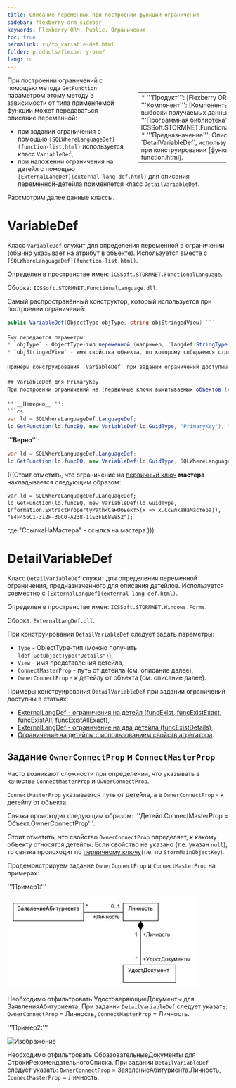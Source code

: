 ```yaml
---
title: Описание переменных при построении функций ограничения
sidebar: flexberry-orm_sidebar
keywords: Flexberry ORM, Public, Ограничения
toc: true
permalink: ru/fo_variable-def.html
folder: products/flexberry-orm/
lang: ru
---
```


<div style="margin:5px; padding-left:28px; float:right; width:40%; outline:1px solid white;">
<br>
<table border="0" width="100%" bgcolor="#6495ED">
<tbody><tr><td bgcolor="#FFFFFF">
* '''Продукт''': [Flexberry ORM](flexberry-o-r-m.html)
* '''Компонент''': [Компоненты для фильтрации и ограничения выборки получаемых данных](limitation.html)
* '''Программная библиотека''': ICSSoft.STORMNET.FunctionalLanguage.dll,ExternalLangDef.dll
* '''Предназначение''': Описаны классы `VariableDef` и `DetailVariableDef`, используемые для задания переменных при конструировании [функции ограничения](limit-function.html).
</td>
</tr></tbody></table></a>
</div>

При построении ограничений с помощью метода `GetFunction` параметром этому методу в зависимости от типа применяемой функции может передаваться описание переменной:
* при задании ограничения с помощью `[SQLWhereLanguageDef](function-list.html)` используется класс `VariableDef`,
* при наложении ограничения на детейл с помощью `[ExternalLangDef](external-lang-def.html)` для описания переменной-детейла применяется класс `DetailVariableDef`.

Рассмотрим далее данные классы.

# VariableDef
Класс `VariableDef` служит для определения переменной в ограничении (обычно указывает на атрибут в [объекте](dataobject.html)). Используется вместе с `[SQLWhereLanguageDef](function-list.html)`.

Определен в пространстве имен: `ICSSoft.STORMNET.FunctionalLanguage`.

Сборка: `ICSSoft.STORMNET.FunctionalLanguage.dll`.

Самый распространённый конструктор, который используется при построении ограничений:
```cs
public VariableDef(ObjectType objType, string objStringedView) ```

Ему передаются параметры:
* `objType` - ObjectType-тип переменной (например, `langdef.StringType`),
* `objStringedView` - имя свойства объекта, по которому собираемся строить ограничение.

Примеры конструирования `VariableDef` при задании ограничений доступны в статье `[SQLWhereLanguageDef](function-list.html)`.

## VariableDef для PrimaryKey
При построении ограничений на [первичные ключи вычитываемых объектов (собственные ключи)](primary-keys-objects.html) стоит учитывать, что `[SQLWhereLanguageDef](function-list.html)` не обрабатывает константу "`PrimaryKey`". Вместо константы "`PrimaryKey`" надо использовать `StormMainObjectKey` (определена соответствующая константа).

'''__Неверно__''':
```cs
var ld = SQLWhereLanguageDef.LanguageDef;
ld.GetFunction(ld.funcEQ, new VariableDef(ld.GuidType, "PrimaryKey"), "64F45BC3-339B-4FBA-A036-C5E9FE9EAE53");
```
'''__Верно__''':
```cs
var ld = SQLWhereLanguageDef.LanguageDef;
ld.GetFunction(ld.funcEQ, new VariableDef(ld.GuidType, SQLWhereLanguageDef.StormMainObjectKey), "64F45BC3-339B-4FBA-A036-C5E9FE9EAE53");
```

(((<msg type=note>Стоит отметить, что ограничение на [первичный ключ](primary-keys-objects.html) __мастера__ накладывается следующим образом:
```
var ld = SQLWhereLanguageDef.LanguageDef;
ld.GetFunction(ld.funcEQ, new VariableDef(ld.GuidType, Information.ExtractPropertyPath<СамОбъект>(x => x.СсылкаНаМастера)), "84F456C1-312F-30C0-A238-11E3FE68E852");
```
где "СсылкаНаМастера" - ссылка на мастера.</msg>)))
# DetailVariableDef
Класс `DetailVariableDef` служит для определения переменной ограничения, предназначенного для описания детейлов. Используется совместно с `[ExternalLangDef](external-lang-def.html)`.

Определен в пространстве имен: `ICSSoft.STORMNET.Windows.Forms`.

Сборка: `ExternalLangDef.dll`.

При конструировании `DetailVariableDef` следует задать параметры:
* `Type` - ObjectType-тип (можно получить `ldef.GetObjectType("Details")`),
* `View` - имя представления детейла,
* `ConnectMasterProp` - путь от детейла (см. описание далее),
* `OwnerConnectProp` - к детейлу от объекта (см. описание далее).

Примеры конструирования `DetailVariableDef` при задании ограничений доступны в статьях:
* [ExternalLangDef - ограничения на детейл (funcExist, funcExistExact, funcExistAll, funcExistAllExact)](exist--exist-exact--exist-all--exist-all-exact.html),
* [ExternalLangDef - ограничение на два детейла (funcExistDetails)](exist-detals.html),
* [Ограничение на детейлы с использованием свойств агрегатора](limit-details-by-agregators-prop.html).

## Задание `OwnerConnectProp` и `ConnectMasterProp`
Часто возникают сложности при определении, что указывать в качестве `ConnectMasterProp` и `OwnerConnectProp`.

`ConnectMasterProp` указывается путь от детейла, а в `OwnerConnectProp` - к детейлу от объекта. 

Связка происходит следующим образом: '''Детейл.ConnectMasterProp = Объект.OwnerConnectProp'''.

Cтоит отметить, что свойство `OwnerConnectProp` определяет, к какому объекту относятся детейлы. Если свойство не указано (т.е. указан `null`), то связка происходит по [первичному ключу](primary-keys-objects.html)(т.е. по `StormMainObjectKey`).

Продемонстрируем задание `OwnerConnectProp` и `ConnectMasterProp` на примерах:

'''Пример1:'''

![](/images/pages/img/page/VariableDef/Diagramm.JPG)

Необходимо отфильтровать УдостоверяющиеДокументы для ЗаявленияАбитуриента. 
При задании `DetailVariableDef` следует указать: `OwnerConnectProp` = Личность, `ConnectMasterProp` = Личность.

'''Пример2:'''

![Изображение](/images/img/Ограничения/Examples/Diagramm2.PNG)

Необходимо отфильтровать ОбразовательныеДокументы для СтрокиРекомендательногоСписка. 
При задании `DetailVariableDef` следует указать: `OwnerConnectProp` = ЗаявлениеАбитуриента.Личность, `ConnectMasterProp` = Личность.

